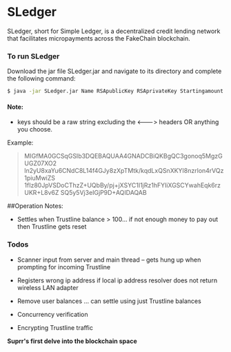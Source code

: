 # SLedger

SLedger, short for Simple Ledger, is a decentralized credit lending network that facilitates micropayments across the FakeChain blockchain. 

### To run SLedger
Download the jar file SLedger.jar and navigate to its directory and complete the following command:
```sh
$ java -jar SLedger.jar Name RSApublicKey RSAprivateKey Startingamount
```
#### Note: 
 - 	keys should be a raw string excluding the <---> headers OR anything you choose.
 
Example:
>MIGfMA0GCSqGSIb3DQEBAQUAA4GNADCBiQKBgQC3gonoq5MgzGUGZ07XO2
ln2yU8xaYu6CNdC8L14f4GJy8zXpTMtk/kqdLxQSnXKYI8nzrlon4rVQz1piuMwiZS
1fIz80JpVSDoCThzZ+UQbBy/pj+jXSYC1I1jRz1hFYIiXGSCYwahEqk6rzUKR+L8v6Z
SQ5y5Vj3eIGjP9D+AQIDAQAB

##Operation Notes:
- Settles when Trustline balance > 100… if not enough money to pay out then Trustline gets reset


### Todos

 - 	Scanner input from server and main thread – gets hung up when prompting for incoming Trustline
 - Registers wrong ip address if local ip address resolver does not return wireless LAN adapter
 - Remove user balances … can settle using just Trustline balances

 - 	Concurrency verification
 -  Encrypting Trustline traffic


**Suprr's first delve into the blockchain space**

